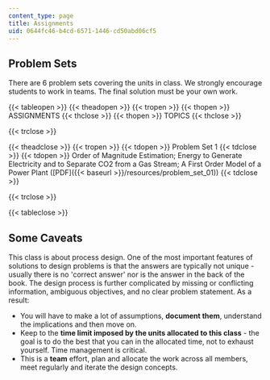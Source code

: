 ```yaml
---
content_type: page
title: Assignments
uid: 0644fc46-b4cd-6571-1446-cd50abd06cf5
---
```


Problem Sets
------------

There are 6 problem sets covering the units in class. We strongly encourage students to work in teams. The final solution must be your own work.

{{< tableopen >}}
{{< theadopen >}}
{{< tropen >}}
{{< thopen >}}
ASSIGNMENTS
{{< thclose >}}
{{< thopen >}}
TOPICS
{{< thclose >}}

{{< trclose >}}

{{< theadclose >}}
{{< tropen >}}
{{< tdopen >}}
Problem Set 1
{{< tdclose >}}
{{< tdopen >}}
Order of Magnitude Estimation; Energy to Generate Electricity and to Separate CO2 from a Gas Stream; A First Order Model of a Power Plant ([PDF]({{< baseurl >}}/resources/problem_set_01))
{{< tdclose >}}

{{< trclose >}}

{{< tableclose >}}

Some Caveats
------------

This class is about process design. One of the most important features of solutions to design problems is that the answers are typically not unique - usually there is no 'correct answer' nor is the answer in the back of the book. The design process is further complicated by missing or conflicting information, ambiguous objectives, and no clear problem statement. As a result:

*   You will have to make a lot of assumptions, **document them**, understand the implications and then move on.
*   Keep to the **time limit imposed by the units allocated to this class** - the goal is to do the best that you can in the allocated time, not to exhaust yourself. Time management is critical.
*   This is a **team** effort, plan and allocate the work across all members, meet regularly and iterate the design concepts.